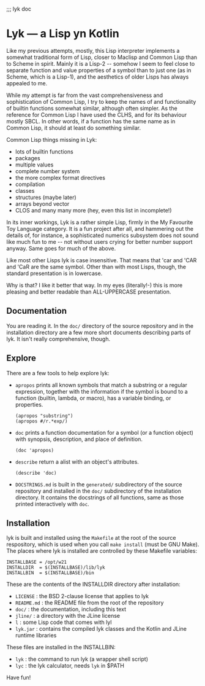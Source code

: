 ;;; lyk doc

Lyk — a Lisp yn Kotlin
======================

Like my previous attempts, mostly, this Lisp interpreter implements
a somewhat traditional form of Lisp, closer to Maclisp and Common
Lisp than to Scheme in spirit. Mainly it is a Lisp-2 -- somehow I
seem to feel close to separate function and value properties of a
symbol than to just one (as in Scheme, which is a Lisp-1), and the
aesthetics of older Lisps has always appealed to me.

While my attempt is far from the vast comprehensiveness and
sophistication of Common Lisp, I try to keep the names of and
functionality of builtin functions somewhat similar, although often
simpler. As the reference for Common Lisp I have used the CLHS, and
for its behaviour mostly SBCL. In other words, if a function has the
same name as in Common Lisp, it should at least do something
similar.

Common Lisp things missing in Lyk:
  - lots of builtin functions
  - packages
  - multiple values
  - complete number system
  - the more complex format directives
  - compilation
  - classes
  - structures (maybe later)
  - arrays beyond vector
  - CLOS
  and many many more (hey, even this list in incomplete!)

In its inner workings, Lyk is a rather simple Lisp, firmly in the My
Favourite Toy Language category. It is a fun project after all, and
hammering out the details of, for instance, a sophisticated numerics
subsystem does not sound like much fun to me -- not without users
crying for better number support anyway. Same goes for much of the
above.

Like most other Lisps lyk is case insensitive. That means that 'car
and 'CAR and 'CaR are the same symbol. Other than with most Lisps,
though, the standard presentation is in lowercase.

Why is that? I like it better that way. In my eyes (literally!-)
this is more pleasing and better readable than ALL-UPPERCASE
presentation.


Documentation
-------------

You are reading it. In the `doc/` directory of the source repository
and in the installation directory are a few more short documents
describing parts of lyk. It isn't really comprehensive, though.


Explore
-------

There are a few tools to help explore lyk:

  - `apropos` prints all known symbols that match a substring or a
    regular expression, together with the information if the symbol
    is bound to a function (builtin, lambda, or macro), has a
    variable binding, or properties.

        (apropos "substring")
        (apropos #/r.*exp/)

  - `doc` prints a function documentation for a symbol (or a
    function object) with synopsis, description, and place of
    definition.

        (doc 'apropos)

  - `describe` return a alist with an object's attributes.

        (describe 'doc)

  - `DOCSTRINGS.md` is built in the `generated/` subdirectory of the
    source repository and installed in the `doc/` subdirectory of
    the installation directory. It contains the docstrings of all
    functions, same as those printed interactively with `doc`.


Installation
------------

lyk is built and installed using the `Makefile` at the root of the
source respository, which is used when you call `make install` (must
be GNU Make). The places where lyk is installed are controlled by
these Makefile variables:

    INSTALLBASE = /opt/w21
    INSTALLDIR  = $(INSTALLBASE)/lib/lyk
    INSTALLBIN  = $(INSTALLBASE)/bin

These are the contents of the INSTALLDIR directory after
installation:

  - `LICENSE`   : the BSD 2-clause license that applies to lyk
  - `README.md` : the README file from the root of the repository
  - `doc/`      : the documentation, including this text
  - `jline/`    : a directory with the JLine license
  - `l`         : some Lisp code that comes with lyl
  - `lyk.jar`   : contains the compiled lyk classes and the Kotlin and
                  JLine runtime libraries

These files are installed in the INSTALLBIN:

  - `lyk`       : the command to run lyk (a wrapper shell script)
  - `lyc`       : the lyk calculator, needs `lyk` in $PATH


Have fun!
